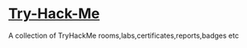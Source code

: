 # [Try-Hack-Me](https://tryhackme.com/p/iamsinner)
A collection of TryHackMe rooms,labs,certificates,reports,badges etc
